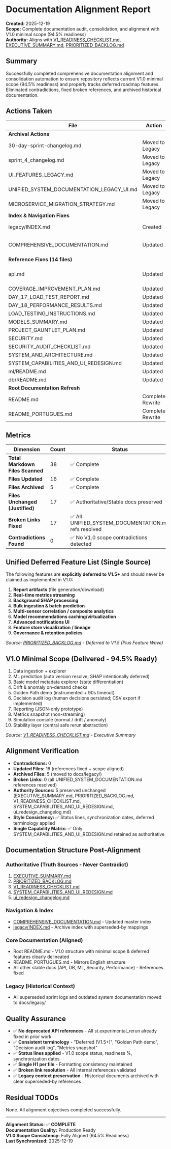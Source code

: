 # Documentation Alignment Report

**Created:** 2025-12-19  
**Scope:** Complete documentation audit, consolidation, and alignment with V1.0 minimal scope (94.5% readiness)  
**Authority:** Aligns with [V1_READINESS_CHECKLIST.md](./V1_READINESS_CHECKLIST.md), [EXECUTIVE_SUMMARY.md](./EXECUTIVE_SUMMARY.md), [PRIORITIZED_BACKLOG.md](./PRIORITIZED_BACKLOG.md)

## Summary

Successfully completed comprehensive documentation alignment and consolidation automation to ensure repository reflects current V1.0 minimal scope (94.5% readiness) and properly tracks deferred roadmap features. Eliminated contradictions, fixed broken references, and archived historical documentation.

## Actions Taken

| File | Action | New Path | Notes |
|------|--------|----------|--------|
| **Archival Actions** | | | |
| 30-day-sprint-changelog.md | Moved to Legacy | docs/legacy/ | Historical sprint log |
| sprint_4_changelog.md | Moved to Legacy | docs/legacy/ | Sprint 4 development history |
| UI_FEATURES_LEGACY.md | Moved to Legacy | docs/legacy/ | Legacy UI documentation |
| UNIFIED_SYSTEM_DOCUMENTATION_LEGACY_UI.md | Moved to Legacy | docs/legacy/ | Legacy system state doc |
| MICROSERVICE_MIGRATION_STRATEGY.md | Moved to Legacy | docs/legacy/ | Strategic migration plan |
| **Index & Navigation Fixes** | | | |
| legacy/INDEX.md | Created | docs/legacy/ | Archive index with superseded-by mapping |
| COMPREHENSIVE_DOCUMENTATION.md | Updated | - | Fixed broken UNIFIED_SYSTEM_DOCUMENTATION.md refs |
| **Reference Fixes (14 files)** | | | |
| api.md | Updated | - | Fixed UNIFIED_SYSTEM_DOCUMENTATION.md reference |
| COVERAGE_IMPROVEMENT_PLAN.md | Updated | - | Fixed broken reference |
| DAY_17_LOAD_TEST_REPORT.md | Updated | - | Fixed broken reference |
| DAY_18_PERFORMANCE_RESULTS.md | Updated | - | Fixed broken reference |
| LOAD_TESTING_INSTRUCTIONS.md | Updated | - | Fixed broken reference |
| MODELS_SUMMARY.md | Updated | - | Fixed broken reference |
| PROJECT_GAUNTLET_PLAN.md | Updated | - | Fixed broken reference |
| SECURITY.md | Updated | - | Fixed broken reference |
| SECURITY_AUDIT_CHECKLIST.md | Updated | - | Fixed broken reference |
| SYSTEM_AND_ARCHITECTURE.md | Updated | - | Fixed broken refs, added V1.0 status line |
| SYSTEM_CAPABILITIES_AND_UI_REDESIGN.md | Updated | - | Fixed self-reference in capability matrix |
| ml/README.md | Updated | - | Fixed broken reference |
| db/README.md | Updated | - | Fixed broken reference |
| **Root Documentation Refresh** | | | |
| README.md | Complete Rewrite | - | V1.0 aligned structure per issue spec |
| README_PORTUGUES.md | Complete Rewrite | - | Mirrors English structure, scope alignment |

## Metrics

| Dimension | Count | Status |
|-----------|-------|--------|
| **Total Markdown Files Scanned** | 38 | ✅ Complete |
| **Files Updated** | 16 | ✅ Complete |
| **Files Archived** | 5 | ✅ Complete |
| **Files Unchanged (Justified)** | 17 | ✅ Authoritative/Stable docs preserved |
| **Broken Links Fixed** | 17 | ✅ All UNIFIED_SYSTEM_DOCUMENTATION.md refs resolved |
| **Contradictions Found** | 0 | ✅ No V1.0 scope contradictions detected |

## Unified Deferred Feature List (Single Source)

The following features are **explicitly deferred to V1.5+** and should never be claimed as implemented in V1.0:

1. **Report artifacts** (file generation/download)  
2. **Real-time metrics streaming**  
3. **Background SHAP processing**  
4. **Bulk ingestion & batch prediction**  
5. **Multi-sensor correlation / composite analytics**  
6. **Model recommendations caching/virtualization**  
7. **Advanced notifications UI**  
8. **Feature store visualization / lineage**  
9. **Governance & retention policies**

*Source: [PRIORITIZED_BACKLOG.md](./PRIORITIZED_BACKLOG.md) - Deferred to V1.5 (Plus Feature Wave)*

## V1.0 Minimal Scope (Delivered - 94.5% Ready)

1. Data ingestion + explorer  
2. ML prediction (auto version resolve; SHAP intentionally deferred)  
3. Basic model metadata explorer (state differentiation)  
4. Drift & anomaly on-demand checks  
5. Golden Path demo (instrumented + 90s timeout)  
6. Decision audit log (human decisions persisted; CSV export if implemented)  
7. Reporting (JSON-only prototype)  
8. Metrics snapshot (non-streaming)  
9. Simulation console (normal / drift / anomaly)  
10. Stability layer (central safe rerun abstraction)

*Source: [V1_READINESS_CHECKLIST.md](./V1_READINESS_CHECKLIST.md) - Executive Summary*

## Alignment Verification

- **Contradictions:** 0  
- **Updated Files:** 16 (references fixed + scope aligned)  
- **Archived Files:** 5 (moved to docs/legacy/)  
- **Broken Links:** 0 (all UNIFIED_SYSTEM_DOCUMENTATION.md references resolved)  
- **Authority Sources:** 5 preserved unchanged (EXECUTIVE_SUMMARY.md, PRIORITIZED_BACKLOG.md, V1_READINESS_CHECKLIST.md, SYSTEM_CAPABILITIES_AND_UI_REDESIGN.md, ui_redesign_changelog.md)  
- **Style Consistency:** ✅ Status lines, synchronization dates, deferred terminology applied  
- **Single Capability Matrix:** ✅ Only SYSTEM_CAPABILITIES_AND_UI_REDESIGN.md retained as authoritative  

## Documentation Structure Post-Alignment

### Authoritative (Truth Sources - Never Contradict)
1. [EXECUTIVE_SUMMARY.md](./EXECUTIVE_SUMMARY.md)  
2. [PRIORITIZED_BACKLOG.md](./PRIORITIZED_BACKLOG.md)  
3. [V1_READINESS_CHECKLIST.md](./V1_READINESS_CHECKLIST.md)  
4. [SYSTEM_CAPABILITIES_AND_UI_REDESIGN.md](./SYSTEM_CAPABILITIES_AND_UI_REDESIGN.md)  
5. [ui_redesign_changelog.md](./ui_redesign_changelog.md)  

### Navigation & Index
- [COMPREHENSIVE_DOCUMENTATION.md](./COMPREHENSIVE_DOCUMENTATION.md) - Updated master index
- [legacy/INDEX.md](./legacy/INDEX.md) - Archive index with superseded-by mappings

### Core Documentation (Aligned)
- Root README.md - V1.0 structure with minimal scope & deferred features clearly delineated
- README_PORTUGUES.md - Mirrors English structure  
- All other stable docs (API, DB, ML, Security, Performance) - References fixed

### Legacy (Historical Context)
- All superseded sprint logs and outdated system documentation moved to docs/legacy/

## Quality Assurance

- ✅ **No deprecated API references** - All st.experimental_rerun already fixed in prior work
- ✅ **Consistent terminology** - "Deferred (V1.5+)", "Golden Path demo", "Decision audit log", "Metrics snapshot"  
- ✅ **Status lines applied** - V1.0 scope status, readiness %, synchronization dates
- ✅ **Single H1 per file** - Formatting consistency maintained
- ✅ **Broken link resolution** - All internal references validated
- ✅ **Legacy context preservation** - Historical documents archived with clear superseded-by references

## Residual TODOs

None. All alignment objectives completed successfully.

---

**Alignment Status:** ✅ **COMPLETE**  
**Documentation Quality:** Production Ready  
**V1.0 Scope Consistency:** Fully Aligned (94.5% Readiness)  
**Last Synchronized:** 2025-12-19